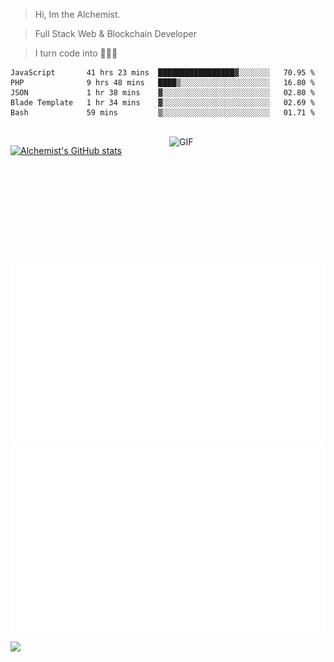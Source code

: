 > Hi, Im the Alchemist.

> Full Stack Web & Blockchain Developer

> I turn code into 💎💎💎

<!--START_SECTION:waka-->
```text
JavaScript       41 hrs 23 mins  █████████████████▓░░░░░░░   70.95 % 
PHP              9 hrs 48 mins   ████▒░░░░░░░░░░░░░░░░░░░░   16.80 % 
JSON             1 hr 38 mins    ▓░░░░░░░░░░░░░░░░░░░░░░░░   02.80 % 
Blade Template   1 hr 34 mins    ▓░░░░░░░░░░░░░░░░░░░░░░░░   02.69 % 
Bash             59 mins         ▒░░░░░░░░░░░░░░░░░░░░░░░░   01.71 % 
```
<!--END_SECTION:waka-->


<br />

<img align="right" alt="GIF" src="https://user-images.githubusercontent.com/5355808/139111924-210cc6fa-9fb1-4dac-929d-6324a5836a92.gif" width="250" height="200" />

[![Alchemist's GitHub stats](https://github-readme-stats.vercel.app/api?username=DrMaxis&show_icons=true&theme=outrun&count_private=true)](#)

![](https://raw.githubusercontent.com/DrMaxis/github-stats-transparent/output/generated/overview.svg)
![](https://raw.githubusercontent.com/DrMaxis/github-stats-transparent/output/generated/languages.svg)

 
<a href="https://count.getloli.com/"><img src="https://count.getloli.com/get/@:maxis-the-alchemist?theme=rule34"></a>
<!-- https://count.getloli.com/get/@alchemist?theme=rule34 -->
<br>


